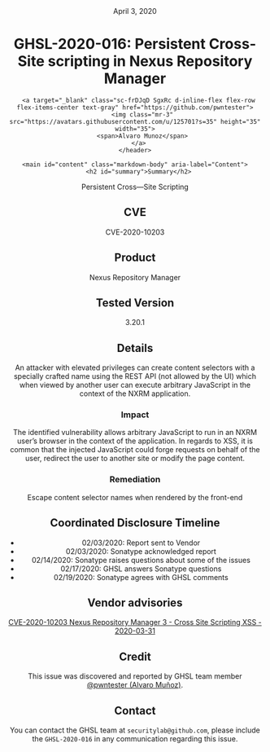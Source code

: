 <header class="post-header d-block mb-6">
      <div class="date text-mono f5 my-3">April 3, 2020</div>
      <h1 class="my-2 h00-mktg lh-condensed">GHSL-2020-016: Persistent Cross-Site scripting in Nexus Repository Manager</h1>

      
      
      
      
      

      

      <a target="_blank" class="sc-frDJqD SgxRc d-inline-flex flex-row flex-items-center text-gray" href="https://github.com/pwntester">
        <img class="mr-3" src="https://avatars.githubusercontent.com/u/125701?s=35" height="35" width="35">
        <span>Alvaro Munoz</span>
      </a>
    </header>

    <main id="content" class="markdown-body" aria-label="Content">
      <h2 id="summary">Summary</h2>

<p>Persistent Cross—Site Scripting</p>

<h2 id="cve">CVE</h2>
<p>CVE-2020-10203</p>

<h2 id="product">Product</h2>
<p>Nexus Repository Manager</p>

<h2 id="tested-version">Tested Version</h2>
<p>3.20.1</p>

<h2 id="details">Details</h2>
<p>An attacker with elevated privileges can create content selectors with a specially crafted name using the REST API (not allowed by the UI) which when viewed by another user can execute arbitrary JavaScript in the context of the NXRM application.</p>

<h3 id="impact">Impact</h3>

<p>The identified vulnerability allows arbitrary JavaScript to run in an NXRM user’s browser in the context of the application.  In regards to XSS, it is common that the injected JavaScript could forge requests on behalf of the user, redirect the user to another site or modify the page content.</p>

<h3 id="remediation">Remediation</h3>

<p>Escape content selector names when rendered by the front-end</p>

<h2 id="coordinated-disclosure-timeline">Coordinated Disclosure Timeline</h2>
<ul>
  <li>02/03/2020: Report sent to Vendor</li>
  <li>02/03/2020: Sonatype acknowledged report</li>
  <li>02/14/2020: Sonatype raises questions about some of the issues</li>
  <li>02/17/2020: GHSL answers Sonatype questions</li>
  <li>02/19/2020: Sonatype agrees with GHSL comments</li>
</ul>

<h2 id="vendor-advisories">Vendor advisories</h2>
<p><a href="https://support.sonatype.com/hc/en-us/articles/360044361594-CVE-2020-10203-Nexus-Repository-Manager-3-Cross-Site-Scripting-XSS-2020-03-31">CVE-2020-10203 Nexus Repository Manager 3 - Cross Site Scripting XSS - 2020-03-31</a></p>

<h2 id="credit">Credit</h2>

<p>This issue was discovered and reported by GHSL team member <a href="https://github.com/pwntester">@pwntester (Alvaro Muñoz)</a>.</p>

<h2 id="contact">Contact</h2>

<p>You can contact the GHSL team at <code class="language-plaintext highlighter-rouge">securitylab@github.com</code>, please include the <code class="language-plaintext highlighter-rouge">GHSL-2020-016</code> in any communication regarding this issue.</p>
